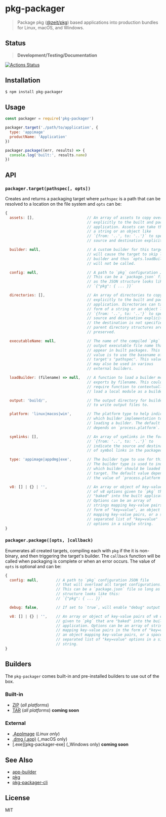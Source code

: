 pkg-packager
============

> Package pkg ([@zeit/pkg][pkg]) based applications into production bundles for Linux, macOS, and Windows.

## Status

> **Development/Testing/Documentation**

[![Actions Status](https://github.com/little-core-labs/pkg-packager/workflows/Node%20CI/badge.svg)](https://github.com/little-core-labs/pkg-packager/actions)

## Installation

```sh
$ npm install pkg-packager
```

## Usage

```js
const packager = require('pkg-packager')

packager.target('./path/to/application', {
  type: 'appimage'
  productName: 'Application'
})

packager.package((err, results) => {
  console.log('built:', results.name)
})
```

## API

### `packager.target(pathspec[, opts])`

Creates and returns a packaging target where `pathspec` is a path that can be
resolved to a location on the file system and `opts` can be:

```js
{
  assets: [],                        // An array of assets to copy over
                                     // explicitly to the built and packaged
                                     // application. Assets can take the form of
                                     // a string or an object like
                                     // `{from: '..', to: '..'}` to specify the
                                     // source and destination explicitly.

  builder: null,                     // A custom builder for this target which
                                     // will cause the target to skip loading a
                                     // builder and thus `opts.loadBuilder()`
                                     // will not be called.

  config: null,                      // A path to `pkg` configuration JSON file.
                                     // This can be a `package.json` file so long
                                     // as the JSON structure looks like this:
                                     // `{"pkg": { ... }}`

  directories: [],                   // An array of directories to copy over
                                     // explicitly to the built and packaged
                                     // application. Directories can take the
                                     // form of a string or an object like
                                     // `{from: '..', to: '..'}` to specify the
                                     // source and destination explicitly. If
                                     // the destination is not specified, the
                                     // parent directory structures are
                                     // preserved.

  executableName: null,              // The name of the compiled `pkg`
                                     // output executable file name that may
                                     // appear in built packages. This default
                                     // value is to use the basename of the
                                     // target's "pathspec". This value
                                     // may also be used in various
                                     // external builders.

  loadBuilder: (filename) => null,   // A function to load a builder module's
                                     // exports by filename. This could be
                                     // require function to contextually
                                     // load a local module as a builder.

  output: 'build/',                  // The output directory for builders
                                     // to write output files to.

  platform: 'linux|macos|win',       // The platform type to help indicate
                                     // which builder implementation to use when
                                     // loading a builder. The default value
                                     // depends on `process.platform`.

  symlinks: [],                      // An array of symlinks in the form of
                                     // `{from: '..', to: '..'}` to
                                     // indicate the source and destination
                                     // of symbol links in the packaged output.

  type: 'appimage|appdmg|exe',       // The builder type to use for this target.
                                     // The builder type is used to indicate
                                     // which builder should be loaded for the
                                     // target. The default value depends on
                                     // the value of `process.platform`.

  v8: [] | {} | '',                  // An array or object of key-value pairs
                                     // of v8 options given to `pkg` that are
                                     // "baked" into the built application.
                                     // Options can be an array of
                                     // strings mapping key-value pairs in the
                                     // form of "key=value", an object
                                     // mapping key-value pairs, or a space
                                     // separated list of "key=value"
                                     // options in a single string.
}
```

### `packager.package([opts, ]callback)`

Enumerates all created targets, compiling each with `pkg` if the it is
non-binary, and then triggering the target's builder.  The `callback` function
will be called when packaging is complete or when an error occurs. The value of
`opts` is optional and can be:

```js
{
  config: null,        // A path to `pkg` configuration JSON file
                       // that will overload all target configurations.
                       // This can be a `package.json` file so long as the JSON
                       // structure looks like this:
                       // `{"pkg": { ... }}`

  debug: false,        // If set to `true`, will enable "debug" output for `pkg`

  v8: [] | {} | '',    // An array or object of key-value pairs of v8 options
                       // given to `pkg` that are "baked" into the built
                       // application. Options can be an array of strings
                       // mapping key-value pairs in the form of "key=value",
                       // an object mapping key-value pairs, or a space
                       // separated list of "key=value" options in a single
                       // string.
}
```

## Builders

The `pkg-packager` comes built-in and pre-installed builders to use out of the
box.

### Built-in

- [ZIP](./lib/builders/default/zip) (_all platforms_)
- [TAR](./lib/builders/default/tar) (_all platforms_) **coming soon**

### External

- [.AppImage][pkg-packager-appimage] (_Linux only_)
- [.dmg (.app)][pkg-packager-appdmg] (_macOS only)
- [.exe][pkg-packager-exe] (_Windows only) **coming soon**

## See Also

- [app-builder][app-builder]
- [pkg][pkg]
- [pkg-packager-cli][pkg-packager-cli]

## License

MIT

[app-builder]: https://github.com/develar/app-builder
[pkg]: https://github.com/zeit/pkg
[pkg-packager-appimage]: https://github.com/little-core-labs/pkg-packager-appimage
[pkg-packager-appdmg]: https://github.com/little-core-labs/pkg-packager-appdmg
[pkg-packager-cli]: https://github.com/little-core-labs/pkg-packager-cli

